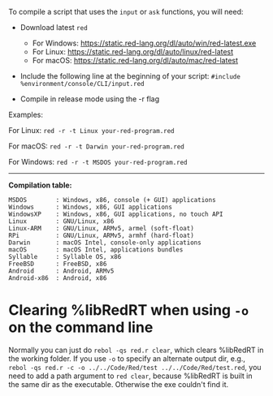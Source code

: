 To compile a script that uses the `input` or `ask` functions, you will need:
* Download latest `red`

  * For Windows: https://static.red-lang.org/dl/auto/win/red-latest.exe
  * For Linux: https://static.red-lang.org/dl/auto/linux/red-latest
  * For macOS: https://static.red-lang.org/dl/auto/mac/red-latest
  
* Include the following line at the beginning of your script: 
`#include %environment/console/CLI/input.red`

* Compile in release mode using the -r flag

Examples:

For Linux:
`red -r -t Linux your-red-program.red`

For macOS:
`red -r -t Darwin your-red-program.red`

For Windows:
`red -r -t MSDOS your-red-program.red`

***

****Compilation table:****
```red
MSDOS        : Windows, x86, console (+ GUI) applications
Windows      : Windows, x86, GUI applications
WindowsXP    : Windows, x86, GUI applications, no touch API
Linux        : GNU/Linux, x86
Linux-ARM    : GNU/Linux, ARMv5, armel (soft-float)
RPi          : GNU/Linux, ARMv5, armhf (hard-float)
Darwin       : macOS Intel, console-only applications
macOS        : macOS Intel, applications bundles
Syllable     : Syllable OS, x86
FreeBSD      : FreeBSD, x86
Android      : Android, ARMv5
Android-x86  : Android, x86
```

# Clearing %libRedRT when using `-o` on the command line

Normally you can just do `rebol -qs red.r clear`, which clears %libRedRT in the working folder. If you use `-o` to specify an alternate output dir, e.g., `rebol -qs red.r -c -o ../../Code/Red/test ../../Code/Red/test.red`, you need to add a path argument to `red clear`, because %libRedRT is built in the same dir as the executable. Otherwise the exe couldn't find it.
